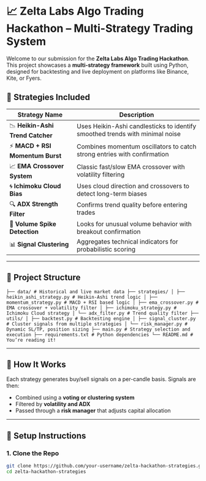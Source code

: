 # 📈 Zelta Labs Algo Trading Hackathon – Multi-Strategy Trading System

Welcome to our submission for the **Zelta Labs Algo Trading Hackathon**. This project showcases a **multi-strategy framework** built using Python, designed for backtesting and live deployment on platforms like Binance, Kite, or Fyers.

## 🚀 Strategies Included

| Strategy Name | Description |
|---------------|-------------|
| 📉 **Heikin-Ashi Trend Catcher** | Uses Heikin-Ashi candlesticks to identify smoothed trends with minimal noise |
| ⚡ **MACD + RSI Momentum Burst** | Combines momentum oscillators to catch strong entries with confirmation |
| 📈 **EMA Crossover System** | Classic fast/slow EMA crossover with volatility filtering |
| 🌀 **Ichimoku Cloud Bias** | Uses cloud direction and crossovers to detect long-term biases |
| 🔍 **ADX Strength Filter** | Confirms trend quality before entering trades |
| 🎯 **Volume Spike Detection** | Looks for unusual volume behavior with breakout confirmation |
| 📊 **Signal Clustering** | Aggregates technical indicators for probabilistic scoring |

---

## 📁 Project Structure
```
├── data/ # Historical and live market data ├── strategies/ │ ├── heikin_ashi_strategy.py # Heikin-Ashi trend logic │ ├── momentum_strategy.py # MACD + RSI based logic │ ├── ema_crossover.py # EMA crossover + volatility filter │ ├── ichimoku_strategy.py # Ichimoku Cloud strategy │ └── adx_filter.py # Trend quality filter ├── utils/ │ ├── backtest.py # Backtesting engine │ ├── signal_cluster.py # Cluster signals from multiple strategies │ └── risk_manager.py # Dynamic SL/TP, position sizing ├── main.py # Strategy selection and execution ├── requirements.txt # Python dependencies └── README.md # You’re reading it!
```

---

## 🧠 How It Works

Each strategy generates buy/sell signals on a per-candle basis. Signals are then:
- Combined using a **voting or clustering system**
- Filtered by **volatility and ADX**
- Passed through a **risk manager** that adjusts capital allocation

---

## 🔧 Setup Instructions

### 1. Clone the Repo

```bash
git clone https://github.com/your-username/zelta-hackathon-strategies.git
cd zelta-hackathon-strategies
```



